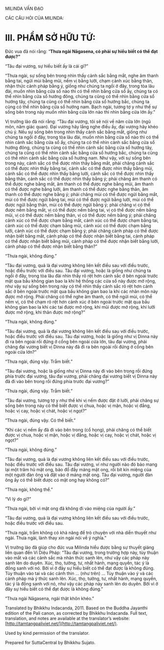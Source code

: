  

MILINDA VẤN ĐẠO

CÁC CÂU HỎI CỦA MILINDA:

# III. PHẨM SỞ HỮU TỨ:

Đức vua đã nói rằng: “**Thưa ngài Nāgasena, có phải sự hiểu biết có thể đạt được?”**

“Tâu đại vương, sự hiểu biết ấy là cái gì?”

“Thưa ngài, sự sống bên trong nhìn thấy cảnh sắc bằng mắt, nghe âm thanh bằng tai, ngửi mùi bằng mũi, nếm vị bằng lưỡi, chạm cảnh xúc bằng thân, nhận thức cảnh pháp bằng ý, giống như chúng ta ngồi ở đây, trong tòa lâu đài, muốn nhìn bằng cửa sổ nào thì có thể nhìn bằng cửa sổ ấy, chúng ta có thể nhìn bằng cửa sổ hướng đông, chúng ta cũng có thể nhìn bằng cửa sổ hướng tây, chúng ta cũng có thể nhìn bằng cửa sổ hướng bắc, chúng ta cũng có thể nhìn bằng cửa sổ hướng nam. Bạch ngài, tương tợ y như thế sự sống bên trong này muốn nhìn bằng cửa lớn nào thì nhìn bằng cửa lớn ấy.”

Vị trưởng lão đã nói rằng: “Tâu đại vương, tôi sẽ nói về năm cửa lớn (ngũ môn, năm giác quan). Đại vương hãy lắng nghe điều ấy, đại vương hãy khéo chú ý. Nếu sự sống bên trong nhìn thấy cảnh sắc bằng mắt, giống như chúng ta ngồi ở đây, trong tòa lâu đài, muốn nhìn bằng cửa sổ nào thì có thể nhìn cảnh sắc bằng cửa sổ ấy, chúng ta có thể nhìn cảnh sắc bằng cửa sổ hướng đông, chúng ta cũng có thể nhìn cảnh sắc bằng cửa sổ hướng tây, chúng ta cũng có thể nhìn cảnh sắc bằng cửa sổ hướng bắc, chúng ta cũng có thể nhìn cảnh sắc bằng cửa sổ hướng nam. Như vậy, với sự sống bên trong này, cảnh sắc có thể được nhìn thấy bằng mắt, phải chăng cảnh sắc có thể được nhìn thấy bằng tai, cảnh sắc có thể được nhìn thấy bằng mũi, cảnh sắc có thể được nhìn thấy bằng lưỡi, cảnh sắc có thể được nhìn thấy bằng thân, cảnh sắc có thể được nhìn thấy bằng ý; phải chăng âm thanh có thể được nghe bằng mắt, âm thanh có thể được nghe bằng mũi, âm thanh có thể được nghe bằng lưỡi, âm thanh có thể được nghe bằng thân, âm thanh có thể được nghe bằng ý; phải chăng mùi có thể được ngửi bằng mắt, mùi có thể được ngửi bằng tai, mùi có thể được ngửi bằng lưỡi, mùi có thể được ngửi bằng thân, mùi có thể được ngửi bằng ý; phải chăng vị có thể được nếm bằng mắt, vị có thể được nếm bằng tai, vị có thể được nếm bằng mũi, vị có thể được nếm bằng thân, vị có thể được nếm bằng ý; phải chăng cảnh xúc có thể được chạm bằng mắt, cảnh xúc có thể được chạm bằng tai, cảnh xúc có thể được chạm bằng mũi, cảnh xúc có thể được chạm bằng lưỡi, cảnh xúc có thể được chạm bằng ý; phải chăng cảnh pháp có thể được nhận biết bằng mắt, cảnh pháp có thể được nhận biết bằng tai, cảnh pháp có thể được nhận biết bằng mũi, cảnh pháp có thể được nhận biết bằng lưỡi, cảnh pháp có thể được nhận biết bằng thân?”

“Thưa ngài, không đúng.”

“Tâu đại vương, quả là đại vương không liên kết điều sau với điều trước, hoặc điều trước với điều sau. Tâu đại vương, hoặc là giống như chúng ta ngồi ở đây, trong tòa lâu đài nhìn thấy rõ rệt hơn cảnh sắc ở bên ngoài trước mặt qua bầu không gian bao la khi hệ thống các cửa sổ này được mở rộng, như vậy sự sống bên trong này có thể nhìn thấy cảnh sắc rõ rệt hơn cảnh sắc ở bên ngoài trước mặt qua bầu không gian bao la khi các nhãn môn này được mở rộng. Phải chăng có thể nghe âm thanh, có thể ngửi mùi, có thể nếm vị, có thể chạm rõ rệt hơn cảnh xúc ở bên ngoài trước mặt qua bầu không gian bao la khi các tai được mở rộng, khi mũi được mở rộng, khi lưỡi được mở rộng, khi thân được mở rộng?”

“Thưa ngài, không đúng.”

“Tâu đại vương, quả là đại vương không liên kết điều sau với điều trước, hoặc điều trước với điều sau. Tâu đại vương, hoặc là giống như vị Dinna này đi ra bên ngoài rồi đứng ở cổng bên ngoài cửa lớn, tâu đại vương, phải chăng đại vương biết vị Dinna này đã đi ra bên ngoài rồi đứng ở cổng bên ngoài cửa lớn?”

“Thưa ngài, đúng vậy. Trẫm biết.”

“Tâu đại vương, hoặc là giống như vị Dinna này đi vào bên trong rồi đứng phía trước đại vương, tâu đại vương, phải chăng đại vương biết vị Dinna này đã đi vào bên trong rồi đứng phía trước đại vương?”

“Thưa ngài, đúng vậy. Trẫm biết.”

“Tâu đại vương, tương tợ y như thế khi vị nếm được đặt ở lưỡi, phải chăng sự sống bên trong này có thể biết được vị chua, hoặc vị mặn, hoặc vị đắng, hoặc vị cay, hoặc vị chát, hoặc vị ngọt?”

“Thưa ngài, đúng vậy. Có thể biết.”

“Khi các vị nếm ấy đã đi vào bên trong (cổ họng), phải chăng có thể biết được vị chua, hoặc vị mặn, hoặc vị đắng, hoặc vị cay, hoặc vị chát, hoặc vị ngọt?”

“Thưa ngài, không đúng.”

“Tâu đại vương, quả là đại vương không liên kết điều sau với điều trước, hoặc điều trước với điều sau. Tâu đại vương, ví như người nào đó bảo mang lại một trăm hũ mật ong, bảo đổ đầy máng mật ong, rồi bít kín miệng của một người đàn ông và đặt vào ở máng mật ong. Tâu đại vương, người đàn ông ấy có thể biết được có mật ong hay không có?”

“Thưa ngài, không thể.”

“Vì lý do gì?”

“Thưa ngài, bởi vì mật ong đã không đi vào miệng của người ấy.”

“Tâu đại vương, quả là đại vương không liên kết điều sau với điều trước, hoặc điều trước với điều sau.

“Thưa ngài, trẫm không có khả năng để trò chuyện với nhà diễn thuyết như ngài. Thưa ngài, lành thay xin ngài nói về ý nghĩa.”

Vị trưởng lão đã giúp cho đức vua Milinda hiểu được bằng sự thuyết giảng liên quan đến Vi Diệu Pháp: “Tâu đại vương, trong trường hợp này, tùy thuận vào mắt và các cảnh sắc mà nhãn thức sanh lên, như vậy các pháp này sanh lên do duyên. Xúc, thọ, tưởng, tư, nhất hành, mạng quyền, tác ý là đồng sanh với nó. Bởi vì ở đây sự hiểu biết có thể đạt được là không đúng. Tùy thuận vào tai và các cảnh thin … (như trên) … Tùy thuận vào ý và các cảnh pháp mà ý thức sanh lên. Xúc, thọ, tưởng, tư, nhất hành, mạng quyền, tác ý là đồng sanh với nó, như vậy các pháp này sanh lên do duyên. Bởi vì ở đây sự hiểu biết có thể đạt được là không đúng.”

“Thưa ngài Nāgasena, ngài thật khôn khéo.”

Translated by Bhikkhu Indacanda, 2011. Based on the Buddha Jayanthi edition of the Pali canon, as corrected by Bhikkhu Indacanda. Full text, translation, and notes are available at the translator’s website: [http://tamtangpaliviet.net/](http://tamtangpaliviet.net/).

Used by kind permission of the translator.

Prepared for SuttaCentral by Bhikkhu Sujato.